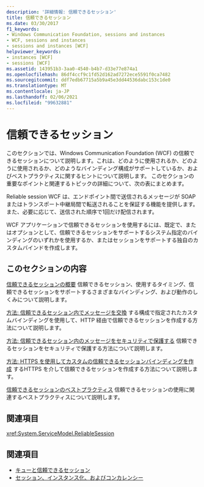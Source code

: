 ```yaml
---
description: '詳細情報: 信頼できるセッション'
title: 信頼できるセッション
ms.date: 03/30/2017
f1_keywords:
- Windows Communication Foundation, sessions and instances
- WCF, sessions and instances
- sessions and instances [WCF]
helpviewer_keywords:
- instances [WCF]
- sessions [WCF]
ms.assetid: 143951b3-3aa0-4540-b4b7-d33e77e874a1
ms.openlocfilehash: 86df4ccf9c1fd52d162ad7272ece5591f0ca7482
ms.sourcegitcommit: ddf7edb67715a5b9a45e3dd44536dabc153c1de0
ms.translationtype: MT
ms.contentlocale: ja-JP
ms.lasthandoff: 02/06/2021
ms.locfileid: "99632881"
---
```

# <a name="reliable-sessions"></a>信頼できるセッション

このセクションでは、Windows Communication Foundation (WCF) の信頼できるセッションについて説明します。これは、どのように使用されるか、どのように使用されるか、どのようなバインディング構成がサポートしているか、およびベストプラクティスに関するヒントについて説明します。 このセクションの重要なポイントと関連するトピックの詳細について、次の表にまとめます。

Reliable session WCF は、エンドポイント間で送信されるメッセージが SOAP またはトランスポート中継局間で転送されることを保証する機能を提供します。また、必要に応じて、送信された順序で1回だけ配信されます。

WCF アプリケーションで信頼できるセッションを使用するには、既定で、またはオプションとして、信頼できるセッションをサポートするシステム指定のバインディングのいずれかを使用するか、またはセッションをサポートする独自のカスタムバインドを作成します。

## <a name="in-this-section"></a>このセクションの内容

[信頼できるセッションの概要](reliable-sessions-overview.md) 信頼できるセッション、使用するタイミング、信頼できるセッションをサポートするさまざまなバインディング、および動作のしくみについて説明します。

[方法: 信頼できるセッション内でメッセージを交換](how-to-exchange-messages-within-a-reliable-session.md) する構成で指定されたカスタムバインディングを使用して、HTTP 経由で信頼できるセッションを作成する方法について説明します。

[方法: 信頼できるセッション内のメッセージをセキュリティで保護する](how-to-secure-messages-within-reliable-sessions.md) 信頼できるセッションをセキュリティで保護する方法について説明します。

[方法: HTTPS を使用してカスタムの信頼できるセッションバインディングを作成](how-to-create-a-custom-reliable-session-binding-with-https.md) するHTTPS を介して信頼できるセッションを作成する方法について説明します。

[信頼できるセッションのベストプラクティス](best-practices-for-reliable-sessions.md) 信頼できるセッションの使用に関連するベストプラクティスについて説明します。

## <a name="reference"></a>関連項目

<xref:System.ServiceModel.ReliableSession>

## <a name="see-also"></a>関連項目

- [キューと信頼できるセッション](queues-and-reliable-sessions.md)
- [セッション、インスタンス化、およびコンカレンシー](sessions-instancing-and-concurrency.md)
